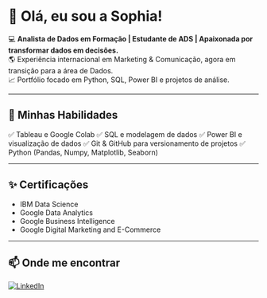 # 👋 Olá, eu sou a Sophia!  

💻 **Analista de Dados em Formação  | Estudante de ADS | Apaixonada por transformar dados em decisões.**  
🌎 Experiência internacional em Marketing & Comunicação, agora em transição para a área de Dados.  
📈 Portfólio focado em Python, SQL, Power BI e projetos de análise.

---

## 🚀 Minhas Habilidades
 
✅ Tableau e Google Colab
✅ SQL e modelagem de dados
✅ Power BI e visualização de dados
✅ Git & GitHub para versionamento de projetos
✅ Python (Pandas, Numpy, Matplotlib, Seaborn)

---

## ✨ Certificações

- IBM Data Science
- Google Data Analytics
- Google Business Intelligence
- Google Digital Marketing and E-Commerce

---
## 📫 Onde me encontrar

[![LinkedIn](https://img.shields.io/badge/LinkedIn-0077B5?style=for-the-badge&logo=linkedin&logoColor=white)](https://www.linkedin.com/in/sophiadejong/)  
